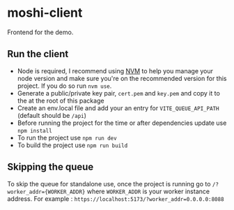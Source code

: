 # moshi-client

Frontend for the demo.

## Run the client

- Node is required, I recommend using [NVM](https://github.com/nvm-sh/nvm) to help you manage your node version and make sure you're on the recommended version for this project. If you do so run `nvm use`.
- Generate a public/private key pair, `cert.pem` and `key.pem` and copy it to the at the root of this package
- Create an env.local file and add your an entry for `VITE_QUEUE_API_PATH` (default should be `/api`)
- Before running the project for the time or after dependencies update use `npm install`
- To run the project use `npm run dev`
- To build the project use `npm run build`

## Skipping the queue
To skip the queue for standalone use, once the project is running go to `/?worker_addr={WORKER_ADDR}` where `WORKER_ADDR` is your worker instance address.
For example : `https://localhost:5173/?worker_addr=0.0.0.0:8088`
